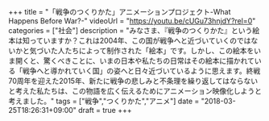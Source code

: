 +++
title =  "「戦争のつくりかた」アニメーションプロジェクト-What Happens Before War?-"
videoUrl = "https://youtu.be/cUGu73hnjdY?rel=0"
categories = ["社会"]
description = "みなさま、『戦争のつくりかた』という絵本は知っていますか？これは2004年、この国が戦争へと近づいていくのではないかと気づいた人たちによって制作された「絵本」です。しかし、この絵本をいま開くと、驚くべきことに、いまの日本や私たちの日常はその絵本に描かれている「戦争へと導かれていく国」の姿へと日々近づいているように思えます。終戦70周年を迎えた2015年、新たに戦争の悲しみと不条理を繰り返してはならないと考えた私たちは、この物語を広く伝えるためにアニメーション映像化しようと考えました。"
tags = ["戦争","つくりかた","アニメ"]
date = "2018-03-25T18:26:31+09:00"
draft = true
+++
